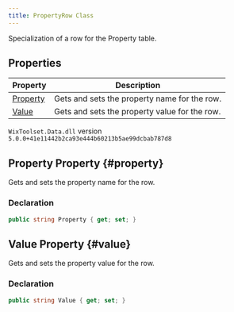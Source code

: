 ```yaml
---
title: PropertyRow Class
---
```

Specialization of a row for the Property table.
## Properties
| Property | Description |
| ------ | ----------- |
| [Property](#property) | Gets and sets the property name for the row. |
| [Value](#value) | Gets and sets the property value for the row. |
`WixToolset.Data.dll` version `5.0.0+41e11442b2ca93e444b60213b5ae99dcbab787d8`
## Property Property {#property}
Gets and sets the property name for the row.
### Declaration
```cs
public string Property { get; set; }
```
## Value Property {#value}
Gets and sets the property value for the row.
### Declaration
```cs
public string Value { get; set; }
```
